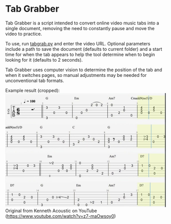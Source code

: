 # Tab Grabber

Tab Grabber is a script intended to convert online video music tabs into a single document, removing the need to constantly pause and move the video to practice.

To use, run [tabgrab.py](tabgrab.py) and enter the video URL. Optional parameters include a path to save the document (defaults to current folder) and a start time for when the tab appears to help the tool determine when to begin looking for it (defaults to 2 seconds).

Tab Grabber uses computer vision to determine the position of the tab and when it switches pages, so manual adjustments may be needed for unconventional tab formats.

Example result (cropped):
![ExampleSheet](Examples/PutYourHeadOnMyShoulderEasyVersionPaulAnkaFingerstyleGuitarTABChordsLyrics.jpg)
Original from Kenneth Acoustic on YouTube (https://www.youtube.com/watch?v=z7-maOwsoy0)